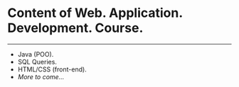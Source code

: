 # Content of Web. Application. Development. Course.
---
- Java (POO).
- SQL Queries.
- HTML/CSS (front-end).
- *More to come...*

